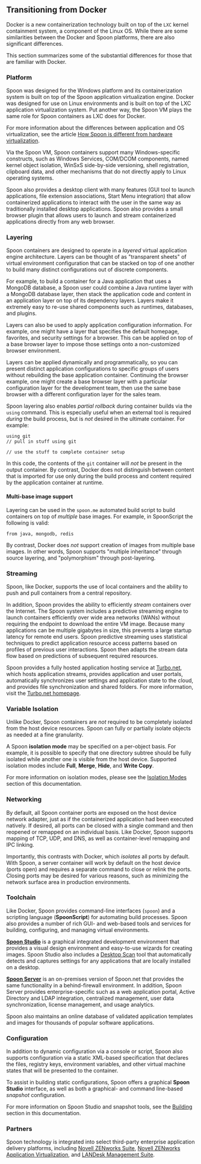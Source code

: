 ## Transitioning from Docker

Docker is a new containerization technology built on top of the `LXC` kernel containment system, a component of the Linux OS. While there are some similarities between the Docker and Spoon platforms, there are also significant differences.

This section summarizes some of the substantial differences for those that are familiar with Docker.

### Platform

Spoon was designed for the Windows platform and its containerization system is built on top of the Spoon application virtualization engine. Docker was designed for use on Linux environments and is built on top of the LXC application virtualization system. Put another way, the Spoon VM plays the same role for Spoon containers as LXC does for Docker.

For more information about the differences between application and OS virtualization, see the article [How Spoon is different from hardware virtualization](/docs/getting-started/what-is-spoon#how-is-spoon-different).

Via the Spoon VM, Spoon containers support many Windows-specific constructs, such as Windows Services, COM/DCOM components, named kernel object isolation, WinSxS side-by-side versioning, shell registration, clipboard data, and other mechanisms that do not directly apply to Linux operating systems. 

Spoon also provides a desktop client with many features (GUI tool to launch applications, file extension associations, Start Menu integration) that allow containerized applications to interact with the user in the same way as traditionally installed desktop applications. Spoon also provides a small browser plugin that allows users to launch and stream containerized applications directly from any web browser.

### Layering

Spoon containers are designed to operate in a *layered* virtual application engine architecture. Layers can be thought of as "transparent sheets" of virtual environment configuration that can be stacked on top of one another to build many distinct configurations out of discrete components.

For example, to build a container for a Java application that uses a MongoDB database, a Spoon user could combine a Java runtime layer with a MongoDB database layer, then stack the application code and content in an application layer on top of its dependency layers. Layers make it extremely easy to re-use shared components such as runtimes, databases, and plugins.

Layers can also be used to apply application configuration information. For example, one might have a layer that specifies the default homepage, favorites, and security settings for a browser. This can be applied on top of a base browser layer to impose those settings onto a non-customized browser environment.

Layers can be applied dynamically and programmatically, so you can present distinct application configurations to specific groups of users without rebuilding the base application container. Continuing the browser example, one might create a base browser layer with a particular configuration layer for the development team, then use the same base browser with a different configuration layer for the sales team.

Spoon layering also enables *partial rollback* during container builds via the `using` command. This is especially useful when an external tool is required *during* the build process, but is *not* desired in the ultimate container. For example:

    using git
	// pull in stuff using git
	
	// use the stuff to complete container setup

In this code, the contents of the `git` container will *not* be present in the output container. By contrast, Docker does not distinguish between content that is imported for use only during the build process and content required by the application container at runtime.

#### Multi-base image support

Layering can be used in the `spoon.me` automated build script to build containers on top of *multiple* base images. For example, in SpoonScript the following is valid:

    from java, mongodb, redis

By contrast, Docker does *not* support creation of images from multiple base images. In other words, Spoon supports "multiple inheritance" through source layering, and "polymorphism" through post-layering.

### Streaming

Spoon, like Docker, supports the use of local containers and the ability to push and pull containers from a central
repository.

In addition, Spoon provides the ability to efficiently *stream* containers over the Internet. The Spoon system includes a predictive streaming engine to launch containers efficiently over wide area networks (WANs) without requiring the endpoint to download the entire VM image. Because many applications can be multiple gigabytes in size, this prevents a large startup latency for remote end users. Spoon predictive streaming uses statistical techniques to predict application resource access patterns based on profiles of previous user interactions. Spoon then adapts the stream data flow based on predictions of subsequent required resources.

Spoon provides a fully hosted application hosting service at [Turbo.net](http://turbo.net), which hosts application streams, provides application and user portals, automatically synchronizes user settings and application state to the cloud, and provides file synchronization and shared folders. For more information, visit the [Turbo.net homepage](http://turbo.net).

### Variable Isolation

Unlike Docker, Spoon containers are *not* required to be completely isolated from the host device resources. Spoon can fully or partially isolate objects as needed at a fine granularity.

A Spoon **isolation mode** may be specified on a per-object basis. For example, it is possible to specify that one directory subtree should be fully isolated while another one is visible from the host device. Supported isolation modes include **Full**, **Merge**, **Hide**, and **Write Copy**.

For more information on isolation modes, please see the [Isolation Modes](/docs/reference/spoon-studio) section of this documentation.

### Networking

By default, all Spoon container ports are exposed on the host device network adapter, just as if the containerized application had been executed natively. If desired, all ports can be closed with a single command and then reopened
or remapped on an individual basis. Like Docker, Spoon supports mapping of TCP, UDP, and DNS, as well as container-level remapping and IPC linking.

Importantly, this contrasts with Docker, which *isolates* all ports by default. With Spoon, a server container will work by default on the host device (ports open) and requires a separate command to close or relink the ports. Closing ports may be desired for various reasons, such as minimizing the network surface area in production environments.

### Toolchain

Like Docker, Spoon provides command-line interfaces (`spoon`) and a scripting language (**SpoonScript**) for automating build processes. Spoon also provides a number of rich GUI- and web-based tools and services for building, configuring, and managing virtual environments.

**[Spoon Studio](/docs/building/working-with-spoon-studio)** is a graphical integrated development environment that provides a visual design environment and easy-to-use wizards for creating images. Spoon Studio also includes a [Desktop Scan](/docs/building/desktop-scan) tool that automatically detects and captures settings for any applications that are locally installed on a desktop.

**[Spoon Server](http://spoon.net/server)** is an on-premises version of Spoon.net that	provides the same functionality in a behind-firewall environment. In addition, Spoon Server provides enterprise-specific such as a web application portal, Active Directory and LDAP integration, centralized management, user data synchronization, license management, and usage analytics.

Spoon also maintains an online database of validated application templates and images for thousands of popular
software applications.

### Configuration

In addition to dynamic configuration via a console or script, Spoon also supports configuration via a static XML-based specification that declares the files, registry keys, environment variables, and other virtual machine states that will be presented to the container. 

To assist in building static configurations, Spoon offers a graphical **Spoon Studio** interface, as well as both a graphical- and command line-based *snapshot* configuration.

For more information on Spoon Studio and snapshot tools, see the [Building](/docs/building) section in this documentation.

### Partners

Spoon technology is integrated into select third-party enterprise application delivery platforms, including [Novell ZENworks Suite](https://www.novell.com/products/zenworks/zenworks-suite/), [Novell ZENworks Application Virtualization](http://novell.com/zav), and [LANDesk Management Suite](http://landesk.com).
